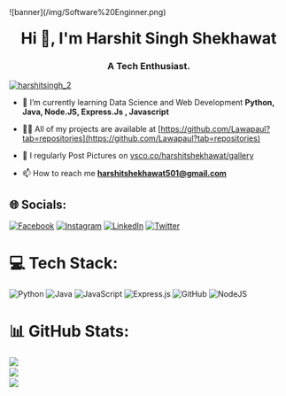 <div style="float:left;margin:0 10px 10px 0" markdown="1">
    ![banner](/img/Software%20Enginner.png)
</div>
<h1 align="center">Hi 👋, I'm Harshit Singh Shekhawat</h1>
<h3 align="center">A Tech Enthusiast.</h3>

<p align="left"> <a href="https://twitter.com/harshitsingh_2" target="blank"><img src="https://img.shields.io/twitter/follow/harshitsingh_2?logo=twitter&style=for-the-badge" alt="harshitsingh_2" /></a> </p>

- 🌱 I’m currently learning Data Science and Web Development **Python, Java, Node.JS, Express.Js , Javascript**

- 👨‍💻 All of my projects are available at [https://github.com/Lawapaul?tab=repositories](https://github.com/Lawapaul?tab=repositories)

- 📝 I regularly Post Pictures on [vsco.co/harshitshekhawat/gallery](vsco.co/harshitshekhawat/gallery)

- 📫 How to reach me **harshitshekhawat501@gmail.com**

## 🌐 Socials:
[![Facebook](https://img.shields.io/badge/Facebook-%231877F2.svg?logo=Facebook&logoColor=white)](https://facebook.com//profile.php?id=100006479210428) [![Instagram](https://img.shields.io/badge/Instagram-%23E4405F.svg?logo=Instagram&logoColor=white)](https://instagram.com/_harshitshekhawat) [![LinkedIn](https://img.shields.io/badge/LinkedIn-%230077B5.svg?logo=linkedin&logoColor=white)](https://linkedin.com/in/harshit-singh-shekhawat-6970581a2) [![Twitter](https://img.shields.io/badge/Twitter-%231DA1F2.svg?logo=Twitter&logoColor=white)](https://twitter.com/HarshitSingh_2) 
</p>


# 💻 Tech Stack:
![Python](https://img.shields.io/badge/python-3670A0?style=for-the-badge&logo=python&logoColor=ffdd54) ![Java](https://img.shields.io/badge/java-%23ED8B00.svg?style=for-the-badge&logo=java&logoColor=white) ![JavaScript](https://img.shields.io/badge/javascript-%23323330.svg?style=for-the-badge&logo=javascript&logoColor=%23F7DF1E) ![Express.js](https://img.shields.io/badge/express.js-%23404d59.svg?style=for-the-badge&logo=express&logoColor=%2361DAFB) ![GitHub](https://img.shields.io/badge/GitHub-%23121011.svg?style=for-the-badge&logo=github&logoColor=white) ![NodeJS](https://img.shields.io/badge/node.js-6DA55F?style=for-the-badge&logo=node.js&logoColor=white)
# 📊 GitHub Stats:
![](https://github-readme-stats.vercel.app/api?username=Lawapaul&theme=dark&hide_border=false&include_all_commits=false&count_private=false)<br/>
![](https://github-readme-streak-stats.herokuapp.com/?user=Lawapaul&theme=dark&hide_border=false)<br/>
![](https://github-readme-stats.vercel.app/api/top-langs/?username=Lawapaul&theme=dark&hide_border=false&include_all_commits=false&count_private=false&layout=compact)



